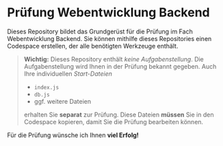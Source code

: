 # Prüfung Webentwicklung Backend

Dieses Repository bildet das Grundgerüst für die Prüfung im Fach Webentwicklung Backend. 
Sie können mithilfe dieses Repositories einen Codespace erstellen, der alle benötigten Werkzeuge enthält.

> **Wichtig:** Dieses Repository enthält *keine Aufgabenstellung*. Die Aufgabenstellung wird Ihnen in der Prüfung bekannt gegeben.
> Auch Ihre individuellen *Start-Dateien* 
> - `index.js`
> - `db.js`
> - ggf. weitere Dateien
>
> erhalten Sie **separat** zur Prüfung. Diese Dateien **müssen** Sie in den Codespace kopieren, damit Sie die Prüfung bearbeiten können.

Für die Prüfung wünsche ich Ihnen **viel Erfolg!**
